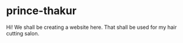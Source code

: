 # prince-thakur
Hi! We shall be creating a website here. That shall be used for my hair cutting salon.
